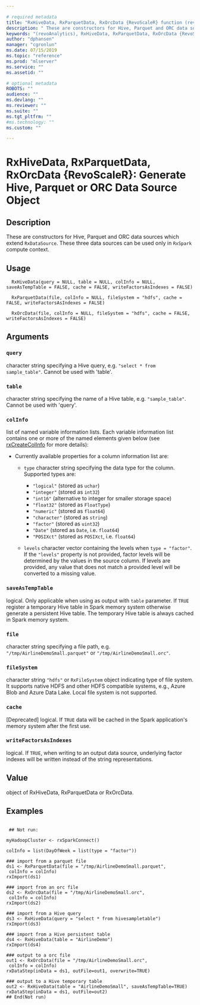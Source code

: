 ```yaml
--- 

# required metadata 
title: "RxHiveData, RxParquetData, RxOrcData {RevoScaleR} function (revoAnalytics) | Microsoft Docs" 
description: " These are constructors for Hive, Parquet and ORC data sources which extend RxDataSource. These three data sources can be used only in RxSpark compute context. " 
keywords: "(revoAnalytics), RxHiveData, RxParquetData, RxOrcData {RevoScaleR}, RxHiveData, RxParquetData, RxOrcData" 
author: "dphansen" 
manager: "cgronlun" 
ms.date: 07/15/2019
ms.topic: "reference" 
ms.prod: "mlserver" 
ms.service: "" 
ms.assetid: "" 

# optional metadata 
ROBOTS: "" 
audience: "" 
ms.devlang: "" 
ms.reviewer: "" 
ms.suite: "" 
ms.tgt_pltfrm: "" 
#ms.technology: "" 
ms.custom: "" 

--- 
```





 # RxHiveData, RxParquetData, RxOrcData {RevoScaleR}: Generate Hive, Parquet or ORC Data Source Object 
 ## Description

These are constructors for Hive, Parquet and ORC data sources
which extend `RxDataSource`. These three data sources
can be used only in `RxSpark` compute context.


 ## Usage

```   
  RxHiveData(query = NULL, table = NULL, colInfo = NULL, saveAsTempTable = FALSE, cache = FALSE, writeFactorsAsIndexes = FALSE)

  RxParquetData(file, colInfo = NULL, fileSystem = "hdfs", cache = FALSE, writeFactorsAsIndexes = FALSE)

  RxOrcData(file, colInfo = NULL, fileSystem = "hdfs", cache = FALSE, writeFactorsAsIndexes = FALSE)

```


 ## Arguments



 ### `query`
 character string specifying a Hive query, e.g. `"select * from sample_table"`. Cannot be used with 'table'. 



 ### `table`
 character string specifying the name of a Hive table, e.g. `"sample_table"`. Cannot be used with 'query'. 



 ### `colInfo`
 list of named variable information lists. Each variable information list contains one or more of the named elements given below (see [rxCreateColInfo](rxCreateColInfo.md) for more details):  
* Currently available properties for a column information list are:  
  * `type` character string specifying the data type for the column. Supported types are:  
    *   `"logical"` (stored as `uchar`) 
    *   `"integer"` (stored as `int32`) 
    *   `"int16"` (alternative to integer for smaller storage space) 
    *   `"float32"` (stored as `FloatType`) 
    *   `"numeric"` (stored as `float64`) 
    *   `"character"` (stored as `string`) 
    *   `"factor"` (stored as `uint32`) 
    *   `"Date"` (stored as `Date`, i.e. `float64`) 
    *   `"POSIXct"` (stored as `POSIXct`, i.e. `float64`) 

  * `levels` character vector containing the levels when `type = "factor"`.  If the `"levels"` property is not provided, factor levels will be determined by the values in the source column. If levels are provided, any value that does not match a provided level will be converted to a missing value.





 ### `saveAsTempTable`
 logical. Only applicable when using as output with `table` parameter. If `TRUE` register a temporary Hive table in   Spark memory system otherwise generate a persistent Hive table. The temporary Hive table is always cached in Spark memory system. 



 ### `file`
 character string specifying a file path, e.g. `"/tmp/AirlineDemoSmall.parquet"` or `"/tmp/AirlineDemoSmall.orc"`. 



 ### `fileSystem`
 character string `"hdfs"` or `RxFileSystem` object indicating type of file system. It supports native HDFS and other HDFS compatible systems, e.g., Azure Blob and Azure Data Lake. Local file system is not supported. 



 ### `cache`
 [Deprecated] logical. If `TRUE` data will be cached in the Spark application's memory system after the first use. 



 ### `writeFactorsAsIndexes`
 logical. If `TRUE`, when writing to an output data source, underlying factor indexes will be written instead of the string representations. 




 ## Value

object of RxHiveData, RxParquetData or RxOrcData.


 ## Examples

 ```

  ## Not run:

myHadoopCluster <- rxSparkConnect()

colInfo = list(DayOfWeek = list(type = "factor"))

### import from a parquet file
ds1 <- RxParquetData(file = "/tmp/AirlineDemoSmall.parquet",
  colInfo = colInfo)
rxImport(ds1)  

### import from an orc file
ds2 <- RxOrcData(file = "/tmp/AirlineDemoSmall.orc",
  colInfo = colInfo)  
rxImport(ds2)    

### import from a Hive query
ds3 <- RxHiveData(query = "select * from hivesampletable")
rxImport(ds3)  

### import from a Hive persistent table
ds4 <- RxHiveData(table = "AirlineDemo")
rxImport(ds4)  

### output to a orc file
out1 <- RxOrcData(file = "/tmp/AirlineDemoSmall.orc",
  colInfo = colInfo)
rxDataStep(inData = ds1, outFile=out1, overwrite=TRUE)  

### output to a Hive temporary table
out2 <- RxHiveData(table = "AirlineDemoSmall", saveAsTempTable=TRUE)
rxDataStep(inData = ds1, outFile=out2)
 ## End(Not run) 
```

